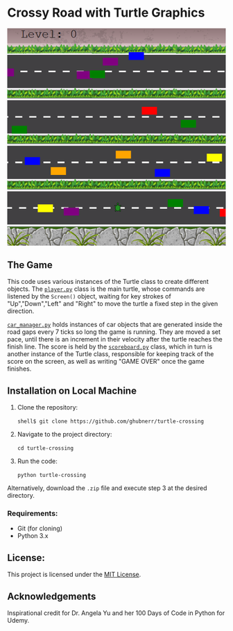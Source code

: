 # Crossy Road with Turtle Graphics
![capture](capture.png)

## The Game
This code uses various instances of the Turtle class to create different objects. The [`player.py`](player.py) class is the main turtle, whose commands are listened by the `Screen()` object, waiting for key strokes of "Up","Down","Left" and "Right" to move the turtle a fixed step in the given direction.

[`car_manager.py`](car_manager.py) holds instances of car objects that are generated inside the road gaps every 7 ticks so long the game is running. They are moved a set pace, until there is an increment in their velocity after the turtle reaches the finish line. The score is held by the [`scoreboard.py`](scoreboard.py) class, which in turn is another instance of the Turtle class, responsible for keeping track of the score on the screen, as well as writing "GAME OVER" once the game finishes.

## Installation on Local Machine

1. Clone the repository:

   `shell$ git clone https://github.com/ghubnerr/turtle-crossing`

2. Navigate to the project directory:

   `cd turtle-crossing`

3. Run the code:
   
   `python turtle-crossing`

Alternatively, download the `.zip` file and execute step 3 at the desired directory.

### Requirements:

* Git (for cloning)
* Python 3.x

## License:
This project is licensed under the [MIT License](LICENSE).

## Acknowledgements
Inspirational credit for Dr. Angela Yu and her 100 Days of Code in Python for Udemy.






